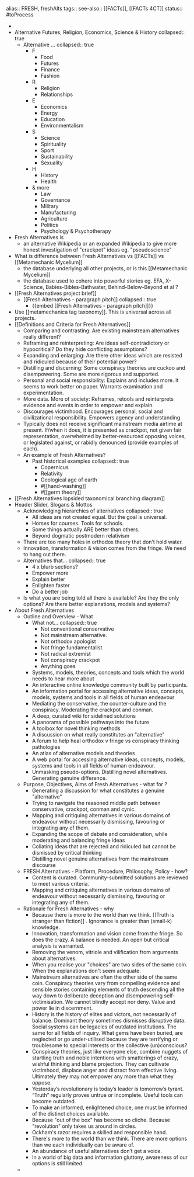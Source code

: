 alias:: FRESH, freshAlts
tags::
see-also:: [[FACTs]], [[FACTs 4CT]]
status:: #toProcess

-
- Alternative Futures, Religion, Economics, Science & History
  collapsed:: true
	- Alternative ...
	  collapsed:: true
		- F
			- Food
			- Futures
			- Finance
			- Fashion
		- R
			- Religion
			- Relationships
		- E
			- Economics
			- Energy
			- Education
			- Environmentalism
		- S
			- Science
			- Spirituality
			- Sport
			- Sustainability
			- Sexuality
		- H
			- History
			- Health
		- & more
			- Law
			- Governance
			- Military
			- Manufacturing
			- Agriculture
			- Politics
			- Psychology & Psychotherapy
- Fresh Alternatives is
	- an alternative Wikipedia or an expanded Wikipedia to give more honest investigation of "crackpot" ideas eg. "pseudoscience"
- What is difference between Fresh Alternatives vs [[FACTs]] vs [[Metamechanic Mycelium]]
	- the database underlying all other projects, or is this [[Metamechanic Mycelium]]
	- the database used to cohere into powerful stories eg. EFA, X-Science, Babies-Bibles-Bathwater, Behind-Below-Beyond et al ?
- [[Fresh Alternatives project brief]]
	- [[Fresh Alternatives - paragraph pitch]]
	  collapsed:: true
		- {{embed [[Fresh Alternatives - paragraph pitch]]}}
- Use [[metamechanica tag taxonomy]]. This is universal across all projects.
- [[Definitions and Criteria for Fresh Alternatives]]
	- Comparing and contrasting: Are existing mainstream alternatives really different?
	- Reframing and reinterpreting: Are ideas self-contradictory or hypocritical? Do they hide conflicting assumptions?
	- Expanding and enlarging: Are there other ideas which are resisted and ridiculed because of their potential power?
	- Distilling and discerning: Some conspiracy theories are cuckoo and disempowering. Some are more rigorous and supported.
	- Personal and social responsibility: Explains and includes more. It seems to work better on paper. Warrants examination and experimentation.
	- More data. More of society: Reframes, retools and reinterprets evidence and events in order to empower and explain.
	- Discourages victimhood. Encourages personal, social and civilizational responsibility. Empowers agency and understanding.
	- Typically does not receive significant mainstream media airtime at present. If/when it does, it is presented as crackpot, not given fair representation, overwhelmed by better-resourced opposing voices, or legislated against, or rabidly denounced (provide examples of each).
	- An example of Fresh Alternatives?
		- Past historical examples
		  collapsed:: true
			- Copernicus
			- Relativity
			- Geological age of earth
			- #[[hand-washing]]
			- #[[germ theory]]
- [[Fresh Alternatives lopsided taxonomical branching diagram]]
- Header Slider, Slogans & Mottos
	- Acknowledging hierarchies of alternatives
	  collapsed:: true
		- All ideas are not created equal. But the goal is universal.
		- Horses for courses. Tools for schools.
		- Some things actually ARE better than others.
		- Beyond dogmatic postmodern relativism
	- There are too many holes in orthodox theory that don’t hold water.
	- Innovation, transformation & vision comes from the fringe. We need to hang out there.
	- Alternatives that...
	  collapsed:: true
		- 4 x blurb sections?
		- Empower more
		- Explain better
		- Enlighten faster
		- Do a better job
	- Is what you are being told all there is available? Are they the only options? Are there better explanations, models and systems?
- About Fresh Alternatives
	- Outline and Overview - What
		- What not...
		  collapsed:: true
			- Not conventional conservative
			- Not mainstream alternative.
			- Not orthodox apologist
			- Not fringe fundamentalist
			- Not radical extremist
			- Not conspiracy crackpot
			- Anything goes
		- Systems, models, theories, concepts and tools which the world needs to hear more about
		- An interactive online knowledge community built by participants.
		- An information portal for accessing alternative ideas, concepts, models, systems and tools in all fields of human endeavour
		- Mediating the conservative, the counter-culture and the conspiracy. Moderating the crackpot and conman.
		- A deep, curated wiki for sidelined solutions
		- A panorama of possible pathways into the future
		- A toolbox for novel thinking methods
		- A discussion on what really constitutes an "alternative"
		- A forum to help heal orthodox v fringe vs conspiracy thinking pathologies
		- An atlas of alternative models and theories
		- A web portal for accessing alternative ideas, concepts, models, systems and tools in all fields of human endeavour.
		- Unmasking pseudo-options. Distilling novel alternatives. Generating genuine difference.
	- Purpose, Objectives, Aims of Fresh Alternatives - what for ?
		- Generating a discussion for what constitutes a genuine "alternative"
		- Trying to navigate the reasoned middle path between conservative, crackpot, conman and cynic.
		- Mapping and critiquing alternatives in various domains of endeavour without necessarily dismissing, favouring or integrating any of them.
		- Expanding the scope of debate and consideration, while moderating and balancing fringe ideas
		- Collating ideas that are rejected and ridiculed but cannot be dismissed by critical thinking
		- Distilling novel genuine alternatives from the mainstream discourse
	- FRESH Alternatives - Platform, Procedure, Philosophy, Policy - how?
		- Content is curated. Community-submitted solutions are reviewed to meet various criteria.
		- Mapping and critiquing alternatives in various domains of endeavour without necessarily dismissing, favouring or integrating any of them.
	- Rationale for Fresh Alternatives - why
		- Because there is more to the world than we think. [[Truth is stranger than fiction]] . Ignorance is greater than (small-k) knowledge.
		- Innovation, transformation and vision come from the fringe. So does the crazy. A balance is needed. An open but critical analysis is warranted.
		- Removing the venom, vitriole and vilification from arguments about alternatives.
		- When you realise your "choices" are two sides of the same coin. When the explanations don't seem adequate.
		- Mainstream alternatives are often the other side of the same coin. Conspiracy theories vary from compelling evidence and sensible stories containing elements of truth descending all the way down to deliberate deception and disempowering self-victimisation. We cannot blindly accept nor deny. Value and power lie in discernment.
		- History is the history of elites and victors, not necessarily of balance. Dominant theory sometimes dismisses disruptive data. Social systems can be legacies of outdated institutions. The same for all fields of inquiry. What gems have been buried, are neglected or go under-utilised because they are terrifying or troublesome to special interests or the collective (un)conscious?
		- Conspiracy theories, just like everyone else, combine nuggets of startling truth and noble intentions with smatterings of crazy, wishful thinking and blame projection. They can cultivate victimhood, displace anger and distract from effective living. Ultimately they may not empower any more than what they oppose.
		- Yesterday’s revolutionary is today’s leader is tomorrow’s tyrant. “Truth” regularly proves untrue or incomplete. Useful tools can become outdated.
		- To make an informed, enlightened choice, one must be informed of the distinct choices available.
		- Because "out of the box" has become so cliche. Because "revolution" only takes us around in circles.
		- Ockham's razor requires a skilled and responsible hand.
		- There's more to the world than we think. There are more options than we each individually can be aware of.
		- An abundance of useful alternatives don’t get a voice.
		- In a world of big data and information gluttony, awareness of our options is still limited.
	-
